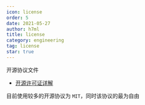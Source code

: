 ```yaml
---
icon: license
order: 5
date: 2021-05-27
author: h7ml
title: license
category: engineering
tag: license
star: true
---
```


开源协议文件

- [开源许可证详解](https://www.runoob.com/w3cnote/open-source-license.html)

目前使用较多的开源协议为 `MIT`，同时该协议的最为自由
